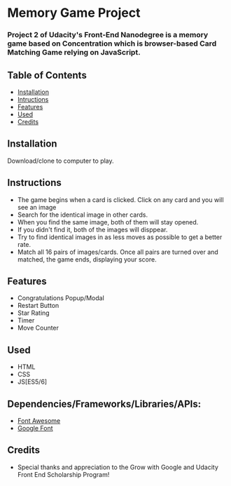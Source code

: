 # Memory Game Project

### Project 2 of Udacity's Front-End Nanodegree is a memory game based on Concentration which is browser-based Card Matching     Game relying on JavaScript. 

## Table of Contents

* [Installation](#installation)
* [Intructions](#instructions)
* [Features](#features)
* [Used](#used)
* [Credits](#credits)


## Installation
Download/clone to computer to play.

## Instructions

- The game begins when a card is clicked. Click on any card and you will see an image
- Search for the identical image in other cards.
- When you find the same image, both of them will stay opened.
- If you didn't find it, both of the images will disppear.
- Try to find identical images in as less moves as possible to get a better rate.
- Match all 16 pairs of images/cards.  Once all pairs are turned over and matched, the game ends, displaying your score.

## Features

- Congratulations Popup/Modal
- Restart Button
- Star Rating
- Timer
- Move Counter

## Used

- HTML
- CSS
- JS[ES5/6]

## Dependencies/Frameworks/Libraries/APIs:
- [Font Awesome](https://fontawesome.com/) 
- [Google Font](https://fonts.google.com/)

## Credits
- Special thanks and appreciation to the Grow with Google and Udacity Front End Scholarship Program!




